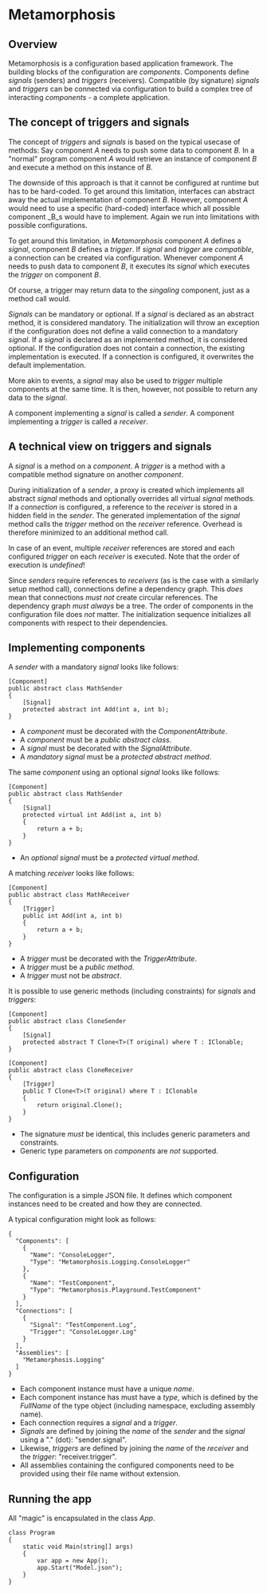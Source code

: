 # Metamorphosis

## Overview

Metamorphosis is a configuration based application framework. The building blocks of the configuration are _components_. Components define _signals_ (senders) and _triggers_ (receivers). Compatible (by signature) _signals_ and _triggers_ can be connected via configuration to build a complex tree of interacting _components_ - a complete application.

## The concept of triggers and signals

The concept of _triggers_ and _signals_ is based on the typical usecase of methods: Say component _A_ needs to push some data to component _B_. In a "normal" program component _A_ would retrieve an instance of component _B_ and execute a method on this instance of _B_.

The downside of this approach is that it cannot be configured at runtime but has to be hard-coded. To get around this limitation, interfaces can abstract away the actual implementation of component _B_. However, component _A_ would need to use a specific (hard-coded) interface which all possible component _B_s would have to implement. Again we run into limitations with possible configurations.

To get around this limitation, in _Metamorphosis_ component _A_ defines a _signal_, component _B_ defines a _trigger_. If _signal_ and _trigger_ are _compatible_, a connection can be created via configuration. Whenever component _A_ needs to push data to component _B_, it executes its _signal_ which executes the _trigger_ on component _B_.

Of course, a trigger may return data to the _singaling_ component, just as a method call would.

_Signals_ can be mandatory or optional. If a _signal_ is declared as an abstract method, it is considered mandatory. The initialization will throw an exception if the configuration does not define a valid connection to a mandatory _signal_. If a _signal_ is declared as an implemented method, it is considered optional. If the configuration does not contain a connection, the existing implementation is executed. If a connection is configured, it overwrites the default implementation.

More akin to events, a _signal_ may also be used to _trigger_ multiple components at the same time. It is then, however, not possible to return any data to the _signal_.

A component implementing a _signal_ is called a _sender_. A component implementing a _trigger_ is called a _receiver_.

## A technical view on triggers and signals

A _signal_ is a method on a _component_. A _trigger_ is a method with a compatible method signature on another _component_.

During initialization of a _sender_, a proxy is created which implements all abstract _signal_ methods and optionally overrides all virtual _signal_ methods. If a _connection_ is configured, a reference to the _receiver_ is stored in a hidden field in the _sender_. The generated implementation of the _signal_ method calls the _trigger_ method on the _receiver_ reference. Overhead is therefore minimized to an additional method call.

In case of an event, multiple _receiver_ references are stored and each configured _trigger_ on each _receiver_ is executed. Note that the order of execution is _undefined_!

Since _senders_ require references to _receivers_ (as is the case with a similarly setup method call), connections define a dependency graph. This _does_ mean that connections _must not_ create circular references. The dependency graph _must always_ be a tree. The order of components in the configuration file does _not_ matter. The initialization sequence initializes all components with respect to their dependencies.

## Implementing components

A _sender_ with a mandatory _signal_ looks like follows:
```
[Component]
public abstract class MathSender
{
    [Signal]
    protected abstract int Add(int a, int b);
}
```

- A _component_ must be decorated with the _ComponentAttribute_.
- A _component_ must be a _public abstract class_.
- A _signal_ must be decorated with the _SignalAttribute_.
- A _mandatory signal_ must be a _protected abstract method_.

The same _component_ using an optional _signal_ looks like follows:
```
[Component]
public abstract class MathSender
{
    [Signal]
    protected virtual int Add(int a, int b)
    {
        return a + b;
    }
}
```

- An _optional signal_ must be a _protected virtual method_.

A matching _receiver_ looks like follows:
```
[Component]
public abstract class MathReceiver
{
    [Trigger]
    public int Add(int a, int b)
    {
        return a + b;
    }
}
```

- A _trigger_ must be decorated with the _TriggerAttribute_.
- A _trigger_ must be a _public method_.
- A _trigger_ must not be _abstract_.

It is possible to use generic methods (including constraints) for _signals_ and _triggers_:
```
[Component]
public abstract class CloneSender
{
    [Signal]
    protected abstract T Clone<T>(T original) where T : IClonable;
}

[Component]
public abstract class CloneReceiver
{
    [Trigger]
    public T Clone<T>(T original) where T : IClonable
    {
        return original.Clone();
    }
}
```

- The signature _must_ be identical, this includes generic parameters and constraints.
- Generic type parameters on _components_ are _not_ supported.

## Configuration

The configuration is a simple JSON file. It defines which component instances need to be created and how they are connected.

A typical configuration might look as follows:
```
{
  "Components": [
    {
      "Name": "ConsoleLogger",
      "Type": "Metamorphosis.Logging.ConsoleLogger"
    },
    {
      "Name": "TestComponent",
      "Type": "Metamorphosis.Playground.TestComponent"
    }
  ],
  "Connections": [
    {
      "Signal": "TestComponent.Log",
      "Trigger": "ConsoleLogger.Log"
    }
  ],
  "Assemblies": [
    "Metamorphosis.Logging"
  ]
}
```

- Each component instance must have a unique _name_.
- Each component instance has must have a _type_, which is defined by the _FullName_ of the type object (including namespace, excluding assembly name).
- Each connection requires a _signal_ and a _trigger_.
- _Signals_ are defined by joining the _name_ of the _sender_ and the _signal_ using a "." (dot): "sender.signal".
- Likewise, _triggers_ are defined by joining the _name_ of the _receiver_ and the _trigger_: "receiver.trigger".
- All assemblies containing the configured components need to be provided using their file name without extension.

## Running the app

All "magic" is encapsulated in the class _App_.

```
class Program
{
    static void Main(string[] args)
    {
        var app = new App();
        app.Start("Model.json");
    }
}
```